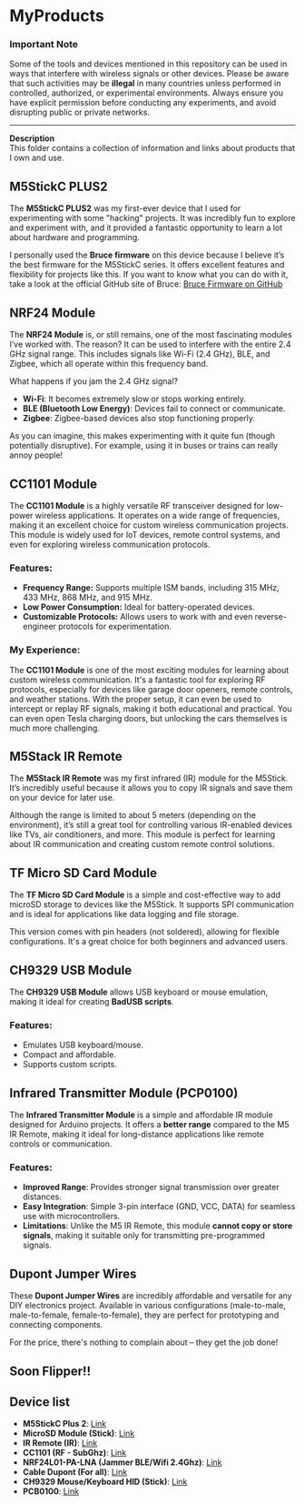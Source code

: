 # MyProducts

### **Important Note**  
Some of the tools and devices mentioned in this repository can be used in ways that interfere with wireless signals or other devices. Please be aware that such activities may be **illegal** in many countries unless performed in controlled, authorized, or experimental environments. Always ensure you have explicit permission before conducting any experiments, and avoid disrupting public or private networks.

---

**Description**  
This folder contains a collection of information and links about products that I own and use.

## M5StickC PLUS2
The **M5StickC PLUS2** was my first-ever device that I used for experimenting with some "hacking" projects. It was incredibly fun to explore and experiment with, and it provided a fantastic opportunity to learn a lot about hardware and programming.

I personally used the **Bruce firmware** on this device because I believe it’s the best firmware for the M5StickC series. It offers excellent features and flexibility for projects like this. If you want to know what you can do with it, take a look at the official GitHub site of Bruce: [Bruce Firmware on GitHub](https://github.com/pr3y/Bruce)

## NRF24 Module
The **NRF24 Module** is, or still remains, one of the most fascinating modules I’ve worked with. The reason? It can be used to interfere with the entire 2.4 GHz signal range. This includes signals like Wi-Fi (2.4 GHz), BLE, and Zigbee, which all operate within this frequency band.

What happens if you jam the 2.4 GHz signal?  
- **Wi-Fi**: It becomes extremely slow or stops working entirely.  
- **BLE (Bluetooth Low Energy)**: Devices fail to connect or communicate.  
- **Zigbee**: Zigbee-based devices also stop functioning properly.  

As you can imagine, this makes experimenting with it quite fun (though potentially disruptive). For example, using it in buses or trains can really annoy people!

## CC1101 Module
The **CC1101 Module** is a highly versatile RF transceiver designed for low-power wireless applications. It operates on a wide range of frequencies, making it an excellent choice for custom wireless communication projects. This module is widely used for IoT devices, remote control systems, and even for exploring wireless communication protocols.

### Features:
- **Frequency Range:** Supports multiple ISM bands, including 315 MHz, 433 MHz, 868 MHz, and 915 MHz.
- **Low Power Consumption:** Ideal for battery-operated devices.
- **Customizable Protocols:** Allows users to work with and even reverse-engineer protocols for experimentation.

### My Experience:
The **CC1101 Module** is one of the most exciting modules for learning about custom wireless communication. It's a fantastic tool for exploring RF protocols, especially for devices like garage door openers, remote controls, and weather stations. With the proper setup, it can even be used to intercept or replay RF signals, making it both educational and practical. You can even open Tesla charging doors, but unlocking the cars themselves is much more challenging.

## M5Stack IR Remote
The **M5Stack IR Remote** was my first infrared (IR) module for the M5Stick. It’s incredibly useful because it allows you to copy IR signals and save them on your device for later use.

Although the range is limited to about 5 meters (depending on the environment), it’s still a great tool for controlling various IR-enabled devices like TVs, air conditioners, and more. This module is perfect for learning about IR communication and creating custom remote control solutions.

## TF Micro SD Card Module

The **TF Micro SD Card Module** is a simple and cost-effective way to add microSD storage to devices like the M5Stick. It supports SPI communication and is ideal for applications like data logging and file storage.

This version comes with pin headers (not soldered), allowing for flexible configurations. It's a great choice for both beginners and advanced users.

## CH9329 USB Module

The **CH9329 USB Module** allows USB keyboard or mouse emulation, making it ideal for creating **BadUSB scripts**.

### Features:
- Emulates USB keyboard/mouse.
- Compact and affordable.
- Supports custom scripts.

## Infrared Transmitter Module (PCP0100)

The **Infrared Transmitter Module** is a simple and affordable IR module designed for Arduino projects. It offers a **better range** compared to the M5 IR Remote, making it ideal for long-distance applications like remote controls or communication.

### Features:
- **Improved Range**: Provides stronger signal transmission over greater distances.
- **Easy Integration**: Simple 3-pin interface (GND, VCC, DATA) for seamless use with microcontrollers.
- **Limitations**: Unlike the M5 IR Remote, this module **cannot copy or store signals**, making it suitable only for transmitting pre-programmed signals.

## Dupont Jumper Wires

These **Dupont Jumper Wires** are incredibly affordable and versatile for any DIY electronics project. Available in various configurations (male-to-male, male-to-female, female-to-female), they are perfect for prototyping and connecting components.

For the price, there's nothing to complain about – they get the job done!

## Soon Flipper!!

## Device list

- **M5StickC Plus 2**: [Link](https://s.click.aliexpress.com/e/_DlnmePt)  
- **MicroSD Module (Stick)**: [Link](https://s.click.aliexpress.com/e/_mtxmLeo)  
- **IR Remote (IR)**: [Link](https://s.click.aliexpress.com/e/_DePIKer)  
- **CC1101 (RF - SubGhz)**: [Link](https://s.click.aliexpress.com/e/_DlaeenD)  
- **NRF24L01-PA-LNA (Jammer BLE/Wifi 2.4Ghz)**: [Link](https://s.click.aliexpress.com/e/_DcRrayF)  
- **Cable Dupont (For all)**: [Link](https://s.click.aliexpress.com/e/_DBMjN2B)  
- **CH9329 Mouse/Keyboard HID (Stick)**: [Link](https://s.click.aliexpress.com/e/_DmzsZih)  
- **PCB0100**: [Link](https://a.aliexpress.com/_EwzXkk4)  

